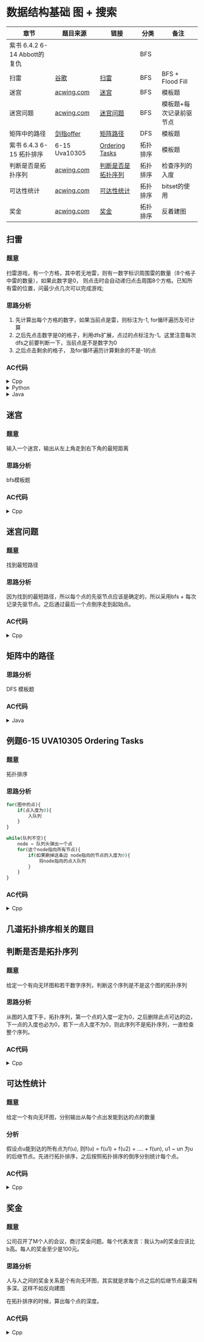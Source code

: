 # 数据结构基础 图 + 搜索

| 章节                    | 题目来源             | 链接                                                | 分类     | 备注         |
| ----------------------- | ---------------- | --------------------------------------------------- | -------- | ------------ |
| 紫书 6.4.2 6-14 Abbott的复仇|                  |                                                  | BFS      |            |
| 扫雷          | [谷歌](https://www.acwing.com/problem/content/description/689/) |    [扫雷](#扫雷)          | BFS   |  BFS + Flood Fill|
| 迷宫          |[acwing.com](https://www.acwing.com/problem/content/846/)| [迷宫](#迷宫)    | BFS      |     模板题      |
| 迷宫问题      |[acwing.com](https://www.acwing.com/problem/content/1078/)| [迷宫问题](#迷宫问题) | BFS |模板题+每次记录前驱节点|
| 矩阵中的路径  |[剑指offer](https://www.acwing.com/problem/content/description/21/)|[矩阵路径](#矩阵中的路径)| DFS| 模板题 |
| 紫书 6.4.3 6-15 拓扑排序  | 6-15 Uva10305    | [Ordering Tasks](#例题6-15-uva10305-ordering-tasks) | 拓扑排序 |    模板题       |
| 判断是否是拓扑序列   | [acwing.com](https://www.acwing.com/problem/content/1641/)  | [判断是否是拓扑序列](#判断是否是拓扑序列)|拓扑排序 | 检查序列的入度 |
| 可达性统计    | [acwing.com](https://www.acwing.com/problem/content/166/) | [可达性统计](#可达性统计)   | 拓扑排序 | bitset的使用 |
| 奖金          |[acwing.com](https://www.acwing.com/problem/content/1194/) | [奖金](#奖金) |  拓扑排序 |    反着建图 |

## 扫雷

### 题意
扫雷游戏，有一个方格，其中若无地雷，则有一数字标识周围雷的数量（8个格子中雷的数量），如果此数字是0， 则点击时会自动递归点击周围8个方格。已知所有雷的位置，问最少点几次可以完成游戏;

### 思路分析
1. 先计算出每个方格的数字，如果当前点是雷，则标注为-1, for循环遍历及可计算 
2. 之后先点击数字是0的格子，利用dfs扩展，点过的点标注为-1。这里注意每次dfs之前要判断一下，当前点是不是数字为0
3. 之后点击剩余的格子， 及for循环遍历计算剩余的不是-1的点

### AC代码
<details>
<summary>Cpp</summary>

```cpp
#include <iostream>


using namespace std;
const int N = 310;
char str[N][N];
int g[N][N];
int path[8][2] = {{0, 1}, {0, -1}, {1, 0}, {-1, 0}, {1, 1}, {1, -1}, {-1, -1}, {-1, 1}};
int n;

// 如果当前点是0 则可以扩展点击
void dfs(int i, int j){
    int c = g[i][j];
    g[i][j] = -1;
    if(c != 0) return;
    for(int k = 0; k < 8; k ++){
        int nx = i + path[k][0];
        int ny = j + path[k][1];
        if(nx >= 0 && nx < n && ny >= 0 && ny < n && g[nx][ny] != -1){
            dfs(nx, ny);
        }
    }
}

int main(){
    int T;
    scanf("%d", &T);
    for(int I = 1; I <= T; I ++){
      scanf("%d", &n);
      for(int i = 0; i < n; i ++){
          scanf("%s", str[i]);
      }
      
    // 先统计每个点的周围的雷的个数
    for(int i = 0; i < n; i ++){
        for(int j = 0; j < n; j ++){
            if(str[i][j] == '*'){
                g[i][j] = -1;
            } else {
                g[i][j] = 0;
                for(int k = 0; k < 8; k ++){
                    int nx = i + path[k][0];
                    int ny = j + path[k][1];
                    if(nx >= 0 && nx < n && ny >= 0 && ny <= n && str[nx][ny] == '*'){
                        g[i][j] ++;
                    }
                }
            }
        }
    }
    // 先点0点
    // 如果当前点是0 则让其扩展
    int res = 0;
    for(int i = 0; i < n; i ++){
        for(int j = 0; j < n; j ++){
            if(g[i][j] == 0){
                res ++;
                dfs(i, j); 
            }        
        }
    }
    
    // 点其他点
    for(int i = 0; i < n; i ++){
        for(int j = 0; j < n; j ++){
            if(g[i][j] != -1){
                res ++;
            }
        }
    }
    printf("Case #%d: %d\n", I, res);
    }
}
```
</details>

<details>
<summary>Python</summary>

:date: 6.4 打卡
```python
T = int(input())
for case in range(1, T + 1):
    n = int(input())
    strr = [[0 for i in range(n + 1)] for _ in range(n + 1)]
    g = [[0 for i in range(n + 1)] for _ in range(n + 1)]
    path = [[0, 1], [0, -1], [1, 0], [-1, 0], [1, 1], [1, -1], [-1, -1], [-1, 1]]
    
    # 把输入节点的周围八个点都点一遍
    def dfs(i, j):
        c = g[i][j]
        # 讲此点标记
        g[i][j] = -1
        if c != 0:
            return 
        for item in path:
            nx = i + item[0]
            ny = j + item[1]
            if nx >= 0 and nx < n and ny >= 0 and ny < n and g[nx][ny] != -1:
                dfs(nx, ny)
    
    # 输入
    for i in range(n):
        t = list(map(str, input().strip().split()))
        for j in range(n):
            strr[i][j] = t[0][j]
    
    # 计算每个点的周围的雷的个数
    for i in range(n):
        for j in range(n):
            if strr[i][j] == '*':
                g[i][j] = -1
            else:
                cnt = 0
                for item in path:
                    nx = i + item[0]
                    ny = j + item[1]
                    if nx >= 0 and nx < n and ny >= 0 and ny < n and strr[nx][ny] == '*':
                        cnt += 1
                g[i][j] = cnt
    
    res = 0
    # 先点0 的点
    for i in range(n):
        for j in range(n):
            if g[i][j] == 0:
                dfs(i, j)
                res += 1
                
    # 统计现在还有多少剩余点
    for i in range(n):
        for j in range(n):
            if g[i][j] != -1:
                res += 1
    
    print('Case #{}: {}'.format(case, res))        
```
</details>


<details>
<summary>Java</summary>

:date:打卡 :new: Java版本
```java
import java.io.*;
import java.util.*;


class Main{


    public static final int N = 310;
    public static int n;
    public static char[][] str = new char[N][N];  
    public static int[][] g = new int[N][N];
    public static int[][] path = new int[][] {{0, 1}, {0, -1}, {1, 0}, {-1, 0}, {1, 1}, {1, -1}, {-1, -1}, {-1, 1}};
    
    public static void dfs(int i, int j){
        int c = g[i][j];
        g[i][j] = -1;
        if(c != 0){
            return;
        }
        for(int k = 0; k < 8; k ++){
            int nx = i + path[k][0];
            int ny = j + path[k][1];
            if(nx >= 0 && nx < n && ny >= 0 && ny < n && g[nx][ny] != -1){
                dfs(nx, ny);
            }
        }
    }
    
    
    public static void main(String[] args) throws IOException{
        int T = 0;
        // Scanner in = new Scanner(new BufferedInputStream(System.in));
        // T = in.nextInt();
        AReader in = new AReader(System.in);
        T = in.nextInt();
        
        for(int I = 1; I <= T; I ++){
            n = in.nextInt();
            
            
            for(int i = 0; i < n; i ++){
                String s = in.nextLine();
                for(int j = 0; j < n; j ++){
                    // str[i][j] = in.nextChar();
                    str[i][j] = s.charAt(j);
                }
            }
            
            // 先将每个点标记周围又多少个雷
            for(int i = 0; i < n; i ++){
                for(int j = 0; j < n; j ++){
                    if(str[i][j] == '*'){
                        g[i][j] = -1;
                    } else {
                        int cnt = 0;
                        for(int k = 0; k < 8; k ++){
                            int nx = i + path[k][0];
                            int ny = j + path[k][1];
                            if(nx >= 0 && nx < n && ny >= 0 && ny < n && str[nx][ny] == '*'){
                                cnt ++;
                            }
                        }
                        g[i][j] = cnt;
                    }
                }
            }
            
            int res = 0;
            // 
            for(int i = 0; i < n; i ++){
                for(int j = 0; j < n; j ++){
                    if(g[i][j] == 0){
                        dfs(i, j);
                        res ++;
                    }    
                }
            }
            
            for(int i = 0; i < n; i ++){
                for(int j = 0; j < n; j ++){
                    if(g[i][j] != -1){
                        res ++;
                    }
                }
            }
            System.out.println("Case #" + I + ": " + res);
            
        }
    }
}
// 输入输出模板来自 https://www.rainng.com/java-acm-fast-io/
class AReader implements Closeable {
    private BufferedReader reader;
    private StringTokenizer tokenizer;
    public AReader(InputStream inputStream) {
        reader = new BufferedReader(new InputStreamReader(inputStream));
        tokenizer = new StringTokenizer("");
    }
    private String innerNextLine() {
        try {
            return reader.readLine();
        } catch (IOException ex) {
            return null;
        }
    }
    public boolean hasNext() {
        while (!tokenizer.hasMoreTokens()) {
            String nextLine = innerNextLine();
            if (nextLine == null) {
                return false;
            }
            tokenizer = new StringTokenizer(nextLine);
        }
        return true;
    }
    public String nextLine() {
        tokenizer = new StringTokenizer("");
        return innerNextLine();
    }
    public String next() {
        hasNext();
        return tokenizer.nextToken();
    }
    public int nextInt() {
        return Integer.parseInt(next());
    }
    @Override
    public void close() throws IOException {
        reader.close();
    }
}

class AWriter implements Closeable {
    private BufferedWriter writer;
    public AWriter(OutputStream outputStream) {
        writer = new BufferedWriter(new OutputStreamWriter(outputStream));
    }
    public void print(Object object) throws IOException {
        writer.write(object.toString());
    }
    public void println(Object object) throws IOException {
        writer.write(object.toString());
        writer.write("\n");
    }
    @Override
    public void close() throws IOException {
        writer.close();
    }
}
```

</details>

## 迷宫

### 题意
输入一个迷宫，输出从左上角走到右下角的最短距离

### 思路分析
bfs模板题

### AC代码

<details>
    <summary>Cpp</summary>

```cpp
#include <iostream>
#include <queue>
#include <cstring>


using namespace std;
typedef pair<int, int> PII;
const int N = 110;
int n, m;
int d[N][N];

int g[N][N];

void bfs(){
    int cnt = 0;
    queue<PII> q;
    int path[4][4] = {{0, 1}, {0, -1}, {1, 0}, {-1, 0}};
    
    q.push({0, 0});
    d[0][0] = 0;
    
    while(q.size()){
        auto t = q.front();
        q.pop();
        for(int i = 0; i < 4; i ++){
            int nx = t.first + path[i][0];
            int ny = t.second + path[i][1];
            if(nx >= 0 && nx < n && ny >= 0 && ny < m && d[nx][ny] == -1 && g[nx][ny] == 0){
                q.push({nx, ny});
                d[nx][ny] = d[t.first][t.second] + 1;
            }
        }
    }
    printf("%d\n", d[n - 1][m - 1]);
}

int main(){
    
    scanf("%d %d", &n, &m);
    
    memset(d, -1, sizeof(d));
    
    for(int i = 0; i < n; i ++){
        for(int j = 0; j < m; j ++){
            scanf("%d", &g[i][j]);
        }
    }
    
    bfs();
    return 0;
}
```
</details>

## 迷宫问题

### 题意
找到最短路径

### 思路分析
因为找到的最短路径，所以每个点的先驱节点应该是确定的，所以采用bfs + 每次记录先驱节点。之后通过最后一个点倒序走到起始点。

### AC代码

<details>
    <summary>Cpp</summary>

```cpp
#include <iostream>
#include <queue>
#include <unordered_map>

using namespace std;
const int N = 1010;
int g[N][N];
typedef pair<int, int> PII;
PII pre[N][N];
int n;
bool flag[N][N];

void bfs(){
    queue<PII> q;
    vector<PII> d;
    q.push({0, 0});
    pre[0][0] = {0, 0};
    flag[0][0] = true;
    int path[4][4] = {{0, 1}, {0, -1}, {1, 0}, {-1, 0}};
    
    
    while(q.size()){
        auto t = q.front();
        q.pop();
        
        if(t.first == n - 1 && t.second == n -1) return;
        for(int i = 0; i < 4; i ++){
            int x = t.first + path[i][0];
            int y = t.second + path[i][1];
            if(x >= 0 && x < n && y >= 0 && y < n && flag[x][y] == false && g[x][y] == 0){
                q.push({x, y});
                flag[x][y] = true;
                pre[x][y] = { t.first, t.second };
            }
        }
        
    }
    
    
}

int main(){
    
    scanf("%d", &n);
    
    for(int i = 0; i < n;i ++){
        for(int j = 0; j < n; j ++){
            scanf("%d", &g[i][j]);
        }
    }
    
    bfs();
    vector<PII> res;
    int i = n - 1, j = n - 1;
    while(make_pair(i, j) != make_pair(0, 0)){
        res.push_back(make_pair(i, j));
        PII pre_pii = pre[i][j];
        i = pre_pii.first;
        j = pre_pii.second;
    }
    
    res.push_back({0, 0});
    
    for(auto it = res.rbegin(); it != res.rend(); it ++){
        printf("%d %d\n", it -> first, it -> second);
    }
    
    return 0;
}
```
</details>

## 矩阵中的路径

### 思路分析
DFS 模板题

### AC代码
<details>
<summary>Java</summary>

```Java
class Solution {
    
    public int rows;
    public int cols;
    public int[][] path = {{0, 1}, {0, -1}, {1, 0}, {-1, 0}};
    
    
    public boolean dfs(char[][] matrix, String str, int u, int x, int y){
       
        if(u == str.length() - 1){
            return true;
        }
        char ch = matrix[x][y];
        matrix[x][y] = '*';
        
        
        
        for(int i = 0; i < 4; i ++){
            int nx = x + path[i][0];
            int ny = y + path[i][1];
            if(nx >= 0 && nx < rows && ny >= 0 && ny < cols && str.charAt(u + 1) == matrix[nx][ny]){
                if(dfs(matrix, str, u + 1, nx, ny)){
                    return true;
                }
            }
        }
        matrix[x][y] = ch;
        return false;
    }
    
    public boolean hasPath(char[][] matrix, String str) {
        rows = matrix.length;
        if(rows == 0) return false;
        cols = matrix[0].length;
        for(int i = 0; i < rows; i ++){
            for(int j = 0; j < cols; j ++){
                if(matrix[i][j] == str.charAt(0) && dfs(matrix, str, 0, i, j)){
                    return true;    
                }
            }
        }
        return false;
    }
}
```
</details>

##  例题6-15 UVA10305 Ordering Tasks

### 题意

拓扑排序

### 思路分析

```python
for(图中的点){
    if(点入度为0){
        入队列
    }
}

while(队列不空){
    node = 队列头弹出一个点
    for(这个node指向所有节点){
        if(如果删掉这条边 node指向的节点的入度为0){
            将node指向的点入队列
        }
    }
}
```

### AC代码

<details>
    <summary>Cpp</summary>

```cpp

#include <iostream>
#include <cstring>

const int N = 110;
int e[N], ne[N], h[N];
int idx;
int q[N];
int d[N];
int n, m;


void add(int a, int b){
    e[idx] = b;
    ne[idx] = h[a];
    h[a] = idx ++;
}

void top_sort(){
    int hh =0, tt = -1;

    for(int i = 1; i <= n; i ++){
        if(!d[i]){
            q[++ tt] = i;
        }
    }

    while(hh <= tt){
        int t = q[hh ++];
        for(int i = h[t]; i != -1; i = ne[i]){
            int j = e[i];
            if(-- d[j] == 0){
                q[++ tt] = j;
            }
        }
    }

}

int main(int argc, char const *argv[])
{
    

    while(scanf("%d %d", &n, &m)){
        if(m == 0 && n == 0) break;
        if(m == 0){
            for (int i = 1; i <= n; i++)
            {
                printf("%d ", i);
            }
            puts("");
        } else {

            memset(h, -1, sizeof(h));
            memset(ne, 0, sizeof(ne));
            memset(e, 0, sizeof(e));
            memset(q, 0, sizeof(q));
            memset(d, 0, sizeof(d));
            idx = 0;
            while(m --){
                int a,  b;
                scanf("%d %d", &a, &b);
                add(a, b);
                d[b] ++;
            }
            top_sort();

            for(int i = 0; i < n; i ++){
                printf("%d ", q[i]);
            }

            puts("");
        }
    }

    
}
```
</details>

## 几道拓扑排序相关的题目

## 判断是否是拓扑序列

### 题意

给定一个有向无环图和若干数字序列，判断这个序列是不是这个图的拓扑序列

### 思路分析

从图的入度下手，拓扑序列，第一个点的入度一定为0，之后删除此点可达的边，下一点的入度也必为0，若下一点入度不为0，则此序列不是拓扑序列，一直检查整个序列。

### AC代码

<details>
    <summary>Cpp</summary>


```cpp
#include <iostream>
#include <cstring>


using namespace std;
const int N = 1010;
const int M = 10010;
int e[M], ne[M], h[N];
int idx;
int q[N];
int d[N];
int res[N];
int n, m;


void add(int a, int b){
    e[idx] = b;
    ne[idx] = h[a];
    h[a] = idx ++;
}

// 检查此序列是不是拓扑序列
bool test(){
    
    int temp[N];
    
    for(int i = 1; i <= n; i ++){
        temp[i] = d[i];
    }
    
    for(int k = 0; k < n; k ++){
        int i = res[k];
        // 如果此点的入度不为0 则错误
        if(temp[i] != 0){
            return false;
        } else {
            // 将此点的后继节点的入度 -1
            for(int j = h[i]; j != -1; j = ne[j]){
                -- temp[e[j]];
            }
        }
    }
    return true;
}

int main(){
    memset(h, -1, sizeof(h));
    scanf("%d %d", &n, &m);
    while(m --){
        int a, b;
        scanf("%d %d", &a, &b);
        add(a, b);
        d[b] ++;
    }
    int x;
    scanf("%d", &x);
    int cnt = 0;
    while(x --){
        
        for(int i = 0;i < n; i ++){
            scanf("%d", &res[i]);
        }
        
        if(!test()) printf("%d ", cnt);
        cnt ++;
    }
    puts("");
    
    return 0;
}
```



​    </details>

## 可达性统计

### 题意

给定一个有向无环图，分别输出从每个点出发能到达的点的数量

### 分析

假设点u能到达的所有点为f(u), 则f(u) = f(u1) + f(u2) + .... + f(un), u1 ~ un 为u的后继节点。先进行拓扑排序，之后按照拓扑排序的倒序分别统计每个点。

### AC代码

<details>
    <summary>Cpp</summary>


```cpp
#include <iostream>
#include <cstring>
#include <bits/stdc++.h>


using namespace std;
const int N = 30010;
int q[N];
int e[N], ne[N], h[N];
int idx;
int d[N];
bitset<N> f[N];
int n, m;

void add(int a, int b){
    e[idx] = b, ne[idx] = h[a], h[a] = idx++;
}

void topsort(){
    int hh = 0, tt = -1;
    for(int i = 1; i <= n; i ++){
        if(d[i] == 0){
            q[++ tt] = i;
        }
    }
    while(hh <= tt){
        auto t = q[hh ++];
        for(int i = h[t]; i != -1; i = ne[i]){
            auto j = e[i];
            if(-- d[j] == 0){
                q[++ tt] = j;
            }
        }
    }
}

int main(){
    scanf("%d %d", &n, &m);
    
    memset(h, -1, sizeof(h));
    
    while(m --){
        int a, b;
        scanf("%d %d", &a, &b);
        add(a, b);
        d[b] ++;
    }
    
    topsort();
    // f[i] 中1的个数是点i后续节点的个数 
    for(int i = n - 1; i >= 0; i --){
        int j = q[i];
        f[j][j] = 1;
        for(int i = h[j]; i != -1; i = ne[i]){
            f[j] |= f[e[i]];
        }
    }
    
    for(int i = 1; i <= n; i ++) printf("%d\n", f[i].count());
    return 0;
}

```

</details>

## 奖金

### 题意

公司召开了M个人的会议，商讨奖金问题。每个代表发言：我认为a的奖金应该比b高。每人的奖金至少是100元。

### 思路分析

人与人之间的奖金关系是个有向无环图，其实就是求每个点之后的后继节点最深有多深。这样不如反向建图

在拓扑排序的时候，算出每个点的深度。

### AC代码

<details>
    <summary>Cpp</summary>    


```cpp
#include <iostream>
#include <queue>
#include <cstring>


using namespace std;
const int N = 10010;
const int M = 20010;
int e[M], ne[M], idx, h[N];
int d[N];
int dist[N];
int n, m;
int cnt;
typedef pair<int, int> PII;


void add(int a, int b){
    e[idx] = b;
    ne[idx] = h[a];
    h[a] = idx ++;
}

// 在拓扑排序的时候记录最大深度
void top_sort(){
    queue<PII> q;
    for(int i = 1; i <= n; i ++){
        if(!d[i]){
            q.push({100, i});
            dist[i] = 100;
        }
    }
    while(q.size()){
        auto t = q.front();
        q.pop();
        // 如果cnt == n 说明所有点都进入了队列并弹出 所以是可以拓扑排序的
        // 如果 cnt < n 则说明不存在拓扑序列
        cnt ++;
        int j = t.second;
        // 当前的点的深度
        int distence = t.first;
        for(int i = h[j]; i != -1; i = ne[i]){
            int k = e[i];
            if(-- d[k] == 0){
                // 因为可能有不同的点可以到达这里 所以要用max计算深度
                dist[k] = max(distence + 1, dist[k]);
                q.push({dist[k], k});
            }
        }
    }
}

int main(){
    
    memset(h, -1, sizeof(h));
    
    scanf("%d %d", &n , &m);
    while(m --){
        int a, b;
        scanf("%d %d", &a, &b);
        add(b, a);
        d[a] ++;
    }
    
    top_sort();
    
    int res = 0;
    for(int i = 1; i <= n; i ++){
        res += dist[i];
    }
    
    if(cnt < n){
        puts("Poor Xed");
    } else {
        printf("%d\n", res);
    }
    
    return 0;
}
```


</details>
